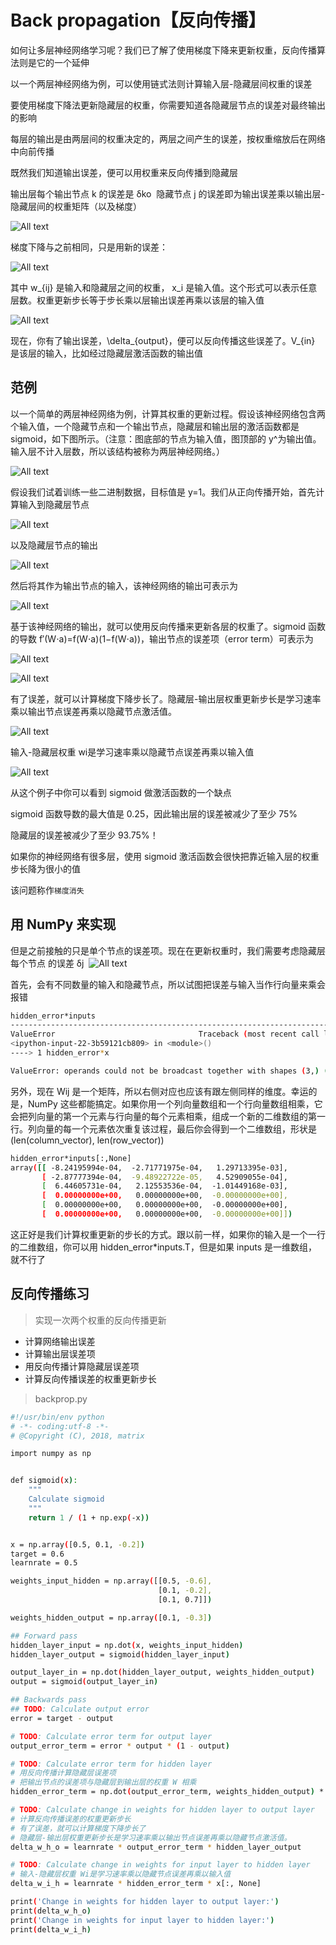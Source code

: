 # Back propagation【反向传播】

如何让多层神经网络学习呢？我们已了解了使用梯度下降来更新权重，反向传播算法则是它的一个延伸

以一个两层神经网络为例，可以使用链式法则计算输入层-隐藏层间权重的误差

要使用梯度下降法更新隐藏层的权重，你需要知道各隐藏层节点的误差对最终输出的影响

每层的输出是由两层间的权重决定的，两层之间产生的误差，按权重缩放后在网络中向前传播

既然我们知道输出误差，便可以用权重来反向传播到隐藏层

输出层每个输出节点 k 的误差是 δ​ko
​​
隐藏节点 j 的误差即为输出误差乘以输出层-隐藏层间的权重矩阵（以及梯度）

![All text](http://ww1.sinaimg.cn/large/dc05ba18gy1fn49s12wndj218e044jrr.jpg)

梯度下降与之前相同，只是用新的误差：

![All text](http://ww1.sinaimg.cn/large/dc05ba18gy1fn49s26lstj217o03mgln.jpg)


其中 w_{ij} 是输入和隐藏层之间的权重， x_i 是输入值。这个形式可以表示任意层数。权重更新步长等于步长乘以层输出误差再乘以该层的输入值

![All text](http://ww1.sinaimg.cn/large/dc05ba18gy1fn4a1e3narj217o03iaa4.jpg)

现在，你有了输出误差，\delta_{output}，便可以反向传播这些误差了。V_{in} 是该层的输入，比如经过隐藏层激活函数的输出值

## 范例

以一个简单的两层神经网络为例，计算其权重的更新过程。假设该神经网络包含两个输入值，一个隐藏节点和一个输出节点，隐藏层和输出层的激活函数都是 sigmoid，如下图所示。（注意：图底部的节点为输入值，图顶部的 y​^
​​为输出值。输入层不计入层数，所以该结构被称为两层神经网络。）

![All text](http://ww1.sinaimg.cn/large/dc05ba18gy1fn4a2bvgpzj216o0lmtae.jpg)

假设我们试着训练一些二进制数据，目标值是 y=1。我们从正向传播开始，首先计算输入到隐藏层节点

![All text](http://ww1.sinaimg.cn/large/dc05ba18gy1fn4a4heignj216u02waa7.jpg)

以及隐藏层节点的输出

![All text](http://ww1.sinaimg.cn/large/dc05ba18gy1fn4a4hdcljj2162024q32.jpg)

然后将其作为输出节点的输入，该神经网络的输出可表示为

![All text](http://ww1.sinaimg.cn/large/dc05ba18gy1fn4a4hry3gj216u02wjrl.jpg)

基于该神经网络的输出，就可以使用反向传播来更新各层的权重了。sigmoid 函数的导数 f′(W⋅a)=f(W⋅a)(1−f(W⋅a))，输出节点的误差项（error term）可表示为

![All text](http://ww1.sinaimg.cn/large/dc05ba18gy1fn4a4iimgqj216y026mxe.jpg)


![All text](http://ww1.sinaimg.cn/large/dc05ba18gy1fn4a8nbh08j219i04ywfy.jpg)

有了误差，就可以计算梯度下降步长了。隐藏层-输出层权重更新步长是学习速率乘以输出节点误差再乘以隐藏节点激活值。

![All text](http://ww1.sinaimg.cn/large/dc05ba18gy1fn4a4hy188j218a02k3yo.jpg)

输入-隐藏层权重 wi是学习速率乘以隐藏节点误差再乘以输入值

![All text](http://ww1.sinaimg.cn/large/dc05ba18gy1fn4a4i40m9j219w02qq37.jpg)

从这个例子中你可以看到 sigmoid 做激活函数的一个缺点

sigmoid 函数导数的最大值是 0.25，因此输出层的误差被减少了至少 75%

隐藏层的误差被减少了至少 93.75%！

如果你的神经网络有很多层，使用 sigmoid 激活函数会很快把靠近输入层的权重步长降为很小的值

该问题称作`梯度消失`

## 用 NumPy 来实现

但是之前接触的只是单个节点的误差项。现在在更新权重时，我们需要考虑隐藏层 每个节点 的误差 δ​j
​
![All text](http://ww1.sinaimg.cn/large/dc05ba18gy1fn4d4ieznoj20iu01ba9u.jpg)

首先，会有不同数量的输入和隐藏节点，所以试图把误差与输入当作行向量来乘会报错

```bash
hidden_error*inputs
---------------------------------------------------------------------------
ValueError                                Traceback (most recent call last)
<ipython-input-22-3b59121cb809> in <module>()
----> 1 hidden_error*x

ValueError: operands could not be broadcast together with shapes (3,) (6,)
```

另外，现在 Wij 是一个矩阵，所以右侧对应也应该有跟左侧同样的维度。幸运的是，NumPy 这些都能搞定。如果你用一个列向量数组和一个行向量数组相乘，它会把列向量的第一个元素与行向量的每个元素相乘，组成一个新的二维数组的第一行。列向量的每一个元素依次重复该过程，最后你会得到一个二维数组，形状是 (len(column_vector), len(row_vector))

```bash
hidden_error*inputs[:,None]
array([[ -8.24195994e-04,  -2.71771975e-04,   1.29713395e-03],
       [ -2.87777394e-04,  -9.48922722e-05,   4.52909055e-04],
       [  6.44605731e-04,   2.12553536e-04,  -1.01449168e-03],
       [  0.00000000e+00,   0.00000000e+00,  -0.00000000e+00],
       [  0.00000000e+00,   0.00000000e+00,  -0.00000000e+00],
       [  0.00000000e+00,   0.00000000e+00,  -0.00000000e+00]])
```

这正好是我们计算权重更新的步长的方式。跟以前一样，如果你的输入是一个一行的二维数组，你可以用 hidden_error*inputs.T，但是如果 inputs 是一维数组，就不行了

## 反向传播练习

>实现一次两个权重的反向传播更新

* 计算网络输出误差
* 计算输出层误差项
* 用反向传播计算隐藏层误差项
* 计算反向传播误差的权重更新步长

>backprop.py

```bash
#!/usr/bin/env python
# -*- coding:utf-8 -*-
# @Copyright (C), 2018, matrix

import numpy as np


def sigmoid(x):
    """
    Calculate sigmoid
    """
    return 1 / (1 + np.exp(-x))


x = np.array([0.5, 0.1, -0.2])
target = 0.6
learnrate = 0.5

weights_input_hidden = np.array([[0.5, -0.6],
                                 [0.1, -0.2],
                                 [0.1, 0.7]])

weights_hidden_output = np.array([0.1, -0.3])

## Forward pass
hidden_layer_input = np.dot(x, weights_input_hidden)
hidden_layer_output = sigmoid(hidden_layer_input)

output_layer_in = np.dot(hidden_layer_output, weights_hidden_output)
output = sigmoid(output_layer_in)

## Backwards pass
## TODO: Calculate output error
error = target - output

# TODO: Calculate error term for output layer
output_error_term = error * output * (1 - output)

# TODO: Calculate error term for hidden layer
# 用反向传播计算隐藏层误差项
# 把输出节点的误差项与隐藏层到输出层的权重 W 相乘
hidden_error_term = np.dot(output_error_term, weights_hidden_output) * hidden_layer_output * (1 - hidden_layer_output)

# TODO: Calculate change in weights for hidden layer to output layer
# 计算反向传播误差的权重更新步长
# 有了误差，就可以计算梯度下降步长了
# 隐藏层-输出层权重更新步长是学习速率乘以输出节点误差再乘以隐藏节点激活值。
delta_w_h_o = learnrate * output_error_term * hidden_layer_output

# TODO: Calculate change in weights for input layer to hidden layer
# 输入-隐藏层权重 Wi是学习速率乘以隐藏节点误差再乘以输入值
delta_w_i_h = learnrate * hidden_error_term * x[:, None]

print('Change in weights for hidden layer to output layer:')
print(delta_w_h_o)
print('Change in weights for input layer to hidden layer:')
print(delta_w_i_h)
```
